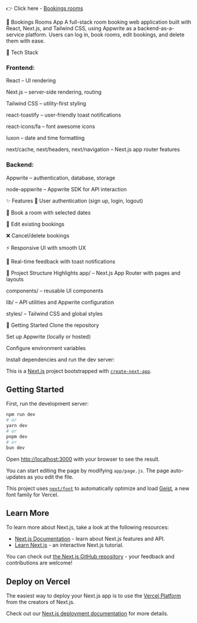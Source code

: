   👉 Click here - [Bookings rooms](https://bookings-rooms.netlify.app/)



  🏨 Bookings Rooms App
A full-stack room booking web application built with React, Next.js, and Tailwind CSS, using Appwrite as a backend-as-a-service platform. Users can log in, book rooms, edit bookings, and delete them with ease.

🔧 Tech Stack
### Frontend:

React – UI rendering

Next.js – server-side rendering, routing

Tailwind CSS – utility-first styling

react-toastify – user-friendly toast notifications

react-icons/fa – font awesome icons

luxon – date and time formatting

next/cache, next/headers, next/navigation – Next.js app router features

### Backend:

Appwrite – authentication, database, storage

node-appwrite – Appwrite SDK for API interaction

✨ Features
🔐 User authentication (sign up, login, logout)

📅 Book a room with selected dates

📝 Edit existing bookings

❌ Cancel/delete bookings

⚡ Responsive UI with smooth UX

🔔 Real-time feedback with toast notifications

📁 Project Structure Highlights
app/ – Next.js App Router with pages and layouts

components/ – reusable UI components

lib/ – API utilities and Appwrite configuration

styles/ – Tailwind CSS and global styles

🚀 Getting Started
Clone the repository

Set up Appwrite (locally or hosted)

Configure environment variables

Install dependencies and run the dev server:


This is a [Next.js](https://nextjs.org) project bootstrapped with [`create-next-app`](https://github.com/vercel/next.js/tree/canary/packages/create-next-app).

## Getting Started

First, run the development server:

```bash
npm run dev
# or
yarn dev
# or
pnpm dev
# or
bun dev
```

Open [http://localhost:3000](http://localhost:3000) with your browser to see the result.

You can start editing the page by modifying `app/page.js`. The page auto-updates as you edit the file.

This project uses [`next/font`](https://nextjs.org/docs/app/building-your-application/optimizing/fonts) to automatically optimize and load [Geist](https://vercel.com/font), a new font family for Vercel.

## Learn More

To learn more about Next.js, take a look at the following resources:

- [Next.js Documentation](https://nextjs.org/docs) - learn about Next.js features and API.
- [Learn Next.js](https://nextjs.org/learn) - an interactive Next.js tutorial.

You can check out [the Next.js GitHub repository](https://github.com/vercel/next.js) - your feedback and contributions are welcome!

## Deploy on Vercel

The easiest way to deploy your Next.js app is to use the [Vercel Platform](https://vercel.com/new?utm_medium=default-template&filter=next.js&utm_source=create-next-app&utm_campaign=create-next-app-readme) from the creators of Next.js.

Check out our [Next.js deployment documentation](https://nextjs.org/docs/app/building-your-application/deploying) for more details.
